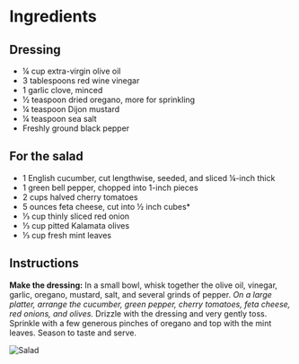 # Ingredients
## Dressing
- ¼ cup extra-virgin olive oil
- 3 tablespoons red wine vinegar
- 1 garlic clove, minced
- ½ teaspoon dried oregano, more for sprinkling
- ¼ teaspoon Dijon mustard
- ¼ teaspoon sea salt
- Freshly ground black pepper
## For the salad
- 1 English cucumber, cut lengthwise, seeded, and sliced ¼-inch thick
- 1 green bell pepper, chopped into 1-inch pieces
- 2 cups halved cherry tomatoes
- 5 ounces feta cheese, cut into ½ inch cubes*
- ⅓ cup thinly sliced red onion
- ⅓ cup pitted Kalamata olives
- ⅓ cup fresh mint leaves

## Instructions
**Make the dressing:** In a small bowl, whisk together the olive oil, vinegar, garlic, oregano, mustard, salt, and several grinds of pepper.
_On a large platter, arrange the cucumber, green pepper, cherry tomatoes, feta cheese, red onions, and olives._ Drizzle with the dressing and very gently toss. Sprinkle with a few generous pinches of oregano and top with the mint leaves. Season to taste and serve.

![Salad](https://cdn.loveandlemons.com/wp-content/uploads/2019/07/greek-salad-2-580x756.jpg)
